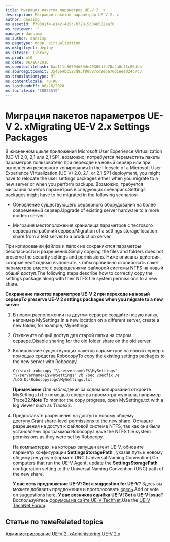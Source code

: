 ```yaml
---
title: Миграция пакетов параметров UE-V 2. x
description: Миграция пакетов параметров UE-V 2. x
author: dansimp
ms.assetid: f79381f4-e142-405c-b728-5c048502aa70
ms.reviewer: ''
manager: dansimp
ms.author: dansimp
ms.pagetype: mdop, virtualization
ms.mktglfcycl: deploy
ms.sitesec: library
ms.prod: w10
ms.date: 06/16/2016
ms.openlocfilehash: 0aa1f1c36594d69de40306dfa70a4a0cf5c86dbb
ms.sourcegitcommit: 354664bc527d93f80687cd2eba70d1eea024c7c3
ms.translationtype: MT
ms.contentlocale: ru-RU
ms.lasthandoff: 06/26/2020
ms.locfileid: "10825519"
---
```

# <span data-ttu-id="bf899-103">Миграция пакетов параметров UE-V 2. x</span><span class="sxs-lookup"><span data-stu-id="bf899-103">Migrating UE-V 2.x Settings Packages</span></span>


<span data-ttu-id="bf899-104">В жизненном цикле приложения Microsoft User Experience Virtualization (UE-V) 2,0, 2,1 или 2,1 SP1, возможно, потребуется переместить пакеты параметров пользователя при переходе на новый сервер или при выполнении резервного копирования.</span><span class="sxs-lookup"><span data-stu-id="bf899-104">In the lifecycle of a Microsoft User Experience Virtualization (UE-V) 2.0, 2.1, or 2.1 SP1 deployment, you might have to relocate the user settings packages either when you migrate to a new server or when you perform backups.</span></span> <span data-ttu-id="bf899-105">Возможно, требуется миграция пакетов параметров в следующих сценариях.</span><span class="sxs-lookup"><span data-stu-id="bf899-105">Settings packages might have to be migrated in the following scenarios:</span></span>

-   <span data-ttu-id="bf899-106">Обновление существующего серверного оборудования на более современный сервер.</span><span class="sxs-lookup"><span data-stu-id="bf899-106">Upgrade of existing server hardware to a more modern server.</span></span>

-   <span data-ttu-id="bf899-107">Миграция местоположения хранилища параметров с тестового сервера на рабочий сервер.</span><span class="sxs-lookup"><span data-stu-id="bf899-107">Migration of a settings storage location share from a test server to a production server.</span></span>

<span data-ttu-id="bf899-108">При копировании файлов и папок не сохраняются параметры безопасности и разрешения.</span><span class="sxs-lookup"><span data-stu-id="bf899-108">Simply copying the files and folders does not preserve the security settings and permissions.</span></span> <span data-ttu-id="bf899-109">Ниже описаны действия, которые необходимо выполнить, чтобы правильно скопировать пакет параметров вместе с разрешениями файловой системы NTFS на новый общий доступ.</span><span class="sxs-lookup"><span data-stu-id="bf899-109">The following steps describe how to correctly copy the settings package along with their NTFS file system permissions to a new share.</span></span>

**<span data-ttu-id="bf899-110">Сохранение пакетов параметров UE-V 2 при переходе на новый сервер</span><span class="sxs-lookup"><span data-stu-id="bf899-110">To preserve UE-V 2 settings packages when you migrate to a new server</span></span>**

1.  <span data-ttu-id="bf899-111">В новом расположении на другом сервере создайте новую папку, например MySettings.</span><span class="sxs-lookup"><span data-stu-id="bf899-111">In a new location on a different server, create a new folder, for example, MySettings.</span></span>

2.  <span data-ttu-id="bf899-112">Отключите общий доступ для старой папки на старом сервере.</span><span class="sxs-lookup"><span data-stu-id="bf899-112">Disable sharing for the old folder share on the old server.</span></span>

3.  <span data-ttu-id="bf899-113">Копирование существующих пакетов параметров на новый сервер с помощью средства Robocopy</span><span class="sxs-lookup"><span data-stu-id="bf899-113">To copy the existing settings packages to the new server with Robocopy</span></span>

    ``` syntax
    C:\start robocopy "\\servername\E$\MySettings" "\\servername\E$\MySettings" /b /sec /secfix /e /LOG:D:\Robocopylogs\MySettings.txt
    ```

    <span data-ttu-id="bf899-114">**Примечание**  Для наблюдения за ходом копирования откройте MySettings.txt с помощью средства просмотра журнала, например Trace32.</span><span class="sxs-lookup"><span data-stu-id="bf899-114">**Note** To monitor the copy progress, open MySettings.txt with a log viewer such as Trace32.</span></span>

     

4.  <span data-ttu-id="bf899-115">Предоставьте разрешения на доступ к новому общему доступу.</span><span class="sxs-lookup"><span data-stu-id="bf899-115">Grant share-level permissions to the new share.</span></span> <span data-ttu-id="bf899-116">Оставьте разрешения на доступ к файловой системе NTFS, так как они были установлены программой Robocopy.</span><span class="sxs-lookup"><span data-stu-id="bf899-116">Leave the NTFS file system permissions as they were set by Robocopy.</span></span>

    <span data-ttu-id="bf899-117">На компьютерах, на которых запущен агент UE-V, обновите параметр конфигурации **SettingsStoragePath** , указав путь к новому общему ресурсу в формате UNC (Universal Naming Convention).</span><span class="sxs-lookup"><span data-stu-id="bf899-117">On computers that run the UE-V Agent, update the **SettingsStoragePath** configuration setting to the Universal Naming Convention (UNC) path of the new share.</span></span>

    <span data-ttu-id="bf899-118">**У вас есть предложение UE-V**?</span><span class="sxs-lookup"><span data-stu-id="bf899-118">**Got a suggestion for UE-V**?</span></span> <span data-ttu-id="bf899-119">Здесь вы можете добавить предложения и проголосовать [здесь](http://uev.uservoice.com/forums/280428-microsoft-user-experience-virtualization).</span><span class="sxs-lookup"><span data-stu-id="bf899-119">Add or vote on suggestions [here](http://uev.uservoice.com/forums/280428-microsoft-user-experience-virtualization).</span></span> <span data-ttu-id="bf899-120">**У вас возникла ошибка UE-V**?</span><span class="sxs-lookup"><span data-stu-id="bf899-120">**Got a UE-V issue**?</span></span> <span data-ttu-id="bf899-121">Воспользуйтесь [форумом на сайте UE-V TechNet](https://social.technet.microsoft.com/Forums/home?forum=mdopuev).</span><span class="sxs-lookup"><span data-stu-id="bf899-121">Use the [UE-V TechNet Forum](https://social.technet.microsoft.com/Forums/home?forum=mdopuev).</span></span>

## <span data-ttu-id="bf899-122">Статьи по теме</span><span class="sxs-lookup"><span data-stu-id="bf899-122">Related topics</span></span>


[<span data-ttu-id="bf899-123">Администрирование UE-V 2. x</span><span class="sxs-lookup"><span data-stu-id="bf899-123">Administering UE-V 2.x</span></span>](administering-ue-v-2x-new-uevv2.md)

 

 





